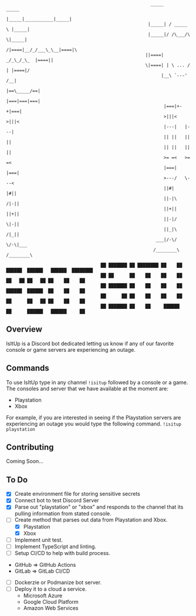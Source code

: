 ```
                                                       _____             _____
                                                      |_____|___________|_____|
                                                      |_____| / _____ \ |_____|
                                                      |_____|/ /\___/\ \|_____|
                                                     /|====|__/_/___\_\__|====|\
                                                     ||====|  _/_\_/_\_  |====||
                                                     \|====| | \ ... / | |====|/
                                                           |__\ `---' /__|
                                                            |==\_____/==|
                                                            |===|===|===|
                                                            |===|+-+|===|
                                                            >|||<   >|||<
                                                            |---|   |---|
                                                            || ||   || ||
                                                            || ||   || ||
                                                            >= =<   >= =<
                                                            |===|   |===|
                                                            >---/   \---<
                                                            ||#|     |#||
                                                            ||-|\   /|-||
                                                            ||+||   ||+||
                                                            ||-|/   \|-||
                                                            ||_|\   /|_||      
                                                         ___|/-\/   \/-\|___
                                                        /________\ /________\
                            
                                    ██ ███████ ██ ████████ ██    ██ ██████  ██████   ██████  ████████ 
                                    ██ ██      ██    ██    ██    ██ ██   ██ ██   ██ ██    ██    ██    
                                    ██ ███████ ██    ██    ██    ██ ██████  ██████  ██    ██    ██    
                                    ██      ██ ██    ██    ██    ██ ██      ██   ██ ██    ██    ██    
                                    ██ ███████ ██    ██     ██████  ██      ██████   ██████     ██ 

```

## Overview
IsItUp is a Discord bot dedicated letting us know if any of our favorite console or game servers are experiencing an outage.

## Commands
To use IsItUp type in any channel `!isitup` followed by a console or a game.
The consoles and server that we have available at the moment are:
* Playstation
* Xbox

For example, if you are interested in seeing if the Playstation servers are experiencing an outage you would type the following command.
`!isitup playstation`

## Contributing
Coming Soon...

## To Do
- [X] Create environment file for storing sensitive secrets
- [X] Connect bot to test Discord Server
- [X] Parse out "playstation" or "xbox" and responds to the channel that its pulling information from stated console.
- [ ] Create method that parses out data from Playstation and Xbox.
    - [X] Playstation
    - [X] Xbox
- [ ] Implement unit test.
- [ ] Implement TypeScript and linting.    
- [ ] Setup CI/CD to help with build process. 
 - GitHub => GitHub Actions
 - GitLab => GitLab CI/CD
- [ ] Dockerzie or Podmanize  bot server.
- [ ] Deploy it to a cloud a service. 
  - Microsoft Azure
  - Google Cloud Platform
  - Amazon Web Services


